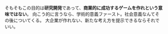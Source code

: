 そもそもこの目的は**研究開発**であって、**商業的に成功するゲームを作れという意味ではない**。
向こう的に言うなら、学術的意義ファースト。社会意義なんてその後についてくる。
大企業が作れない、新たな考え方を提示できるならそれでいい。